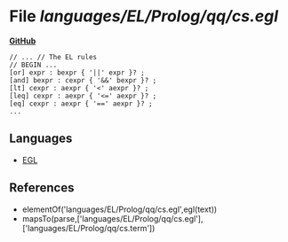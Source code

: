 # File _languages/EL/Prolog/qq/cs.egl_
**[GitHub](https://github.com/softlang/yas/blob/master/languages/EL/Prolog/qq/cs.egl)**
```
// ... // The EL rules
// BEGIN ...
[or] expr : bexpr { '||' expr }? ;
[and] bexpr : cexpr { '&&' bexpr }? ;
[lt] cexpr : aexpr { '<' aexpr }? ;
[leq] cexpr : aexpr { '<=' aexpr }? ;
[eq] cexpr : aexpr { '==' aexpr }? ;
...
```

## Languages
* [EGL](../languages/EGL.md)

## References
* elementOf('languages/EL/Prolog/qq/cs.egl',egl(text))
* mapsTo(parse,['languages/EL/Prolog/qq/cs.egl'],['languages/EL/Prolog/qq/cs.term'])
